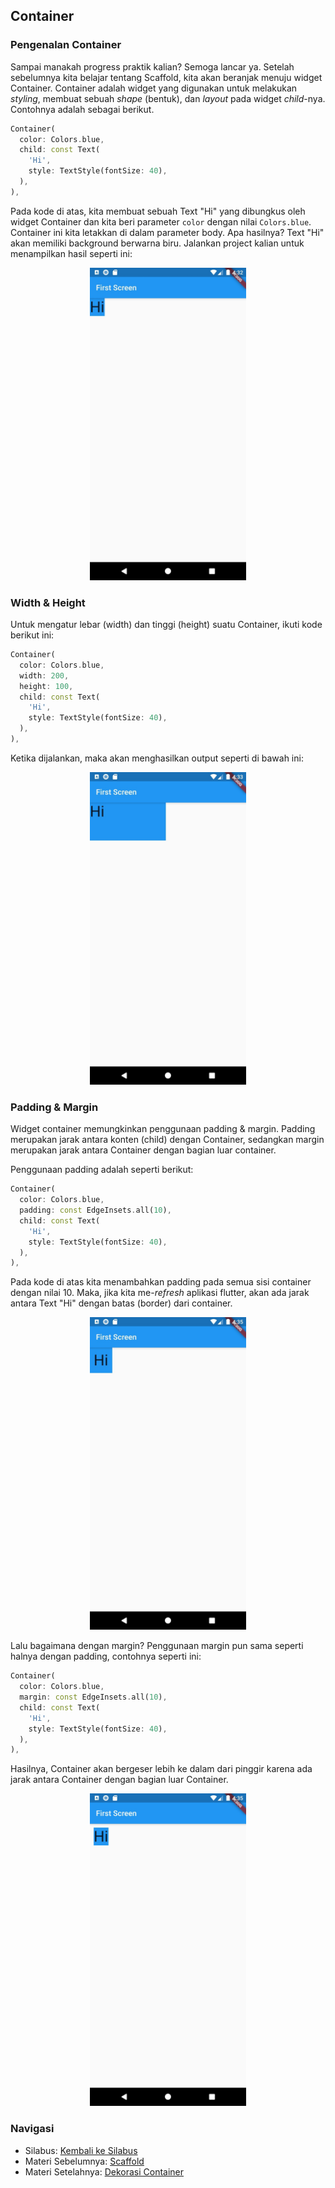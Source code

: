 ## Container
### Pengenalan Container
Sampai manakah progress praktik kalian? Semoga lancar ya. Setelah sebelumnya kita belajar tentang Scaffold, kita akan beranjak menuju widget Container. Container adalah widget yang digunakan untuk melakukan *styling*, membuat sebuah *shape* (bentuk), dan *layout* pada widget *child*-nya. Contohnya adalah sebagai berikut.  

```dart
Container(
  color: Colors.blue,
  child: const Text(
    'Hi', 
    style: TextStyle(fontSize: 40),
  ),
),
```  

Pada kode di atas, kita membuat sebuah Text "Hi" yang dibungkus oleh widget Container dan kita beri parameter `color` dengan nilai `Colors.blue`. Container ini kita letakkan di dalam parameter body. Apa hasilnya? Text "Hi" akan memiliki background berwarna biru. Jalankan project kalian untuk menampilkan hasil seperti ini:  

<p align="center">
<img src="https://github.com/alfikiafan/ITCLUB-Android-Dev/blob/main/2%20-%20Widget%20(Bagian%201)/assets/2.4.1%20-%20Pengenalan%20Container.jpeg?raw=true" alt="Pengenalan Container" style="height: 500px;"/>  
</p>  

### Width & Height
Untuk mengatur lebar (width) dan tinggi (height) suatu Container, ikuti kode berikut ini:  

```dart
Container(
  color: Colors.blue,
  width: 200,
  height: 100,
  child: const Text(
    'Hi', 
    style: TextStyle(fontSize: 40),
  ),
),
```  

Ketika dijalankan, maka akan menghasilkan output seperti di bawah ini:  

<p align="center">
<img src="https://github.com/alfikiafan/ITCLUB-Android-Dev/blob/main/2%20-%20Widget%20(Bagian%201)/assets/2.4.2%20-%20Width%20%26%20Height.jpeg?raw=true" alt="Width & Height" style="height: 500px;"/>  
</p>  

### Padding & Margin
Widget container memungkinkan penggunaan padding & margin. Padding merupakan jarak antara konten (child) dengan Container, sedangkan margin merupakan jarak antara Container dengan bagian luar container.  

Penggunaan padding adalah seperti berikut:  

```dart
Container(
  color: Colors.blue,
  padding: const EdgeInsets.all(10),
  child: const Text(
    'Hi', 
    style: TextStyle(fontSize: 40),
  ),
),
```  

Pada kode di atas kita menambahkan padding pada semua sisi container dengan nilai 10. Maka, jika kita me-*refresh* aplikasi flutter, akan ada jarak antara Text "Hi" dengan batas (border) dari container.  

<p align="center">
<img src="https://github.com/alfikiafan/ITCLUB-Android-Dev/blob/main/2%20-%20Widget%20(Bagian%201)/assets/2.4.3%20-%20Padding%20%26%20Margin%20(1).jpeg?raw=true" alt="Penggunaan Padding" style="height: 500px;"/>  
</p>  

Lalu bagaimana dengan margin? Penggunaan margin pun sama seperti halnya dengan padding, contohnya seperti ini:

```dart
Container(
  color: Colors.blue, 
  margin: const EdgeInsets.all(10), 
  child: const Text(
    'Hi', 
    style: TextStyle(fontSize: 40),
  ),
),
```  

Hasilnya, Container akan bergeser lebih ke dalam dari pinggir karena ada jarak antara Container dengan bagian luar Container.  

<p align="center">
<img src="https://github.com/alfikiafan/ITCLUB-Android-Dev/blob/main/2%20-%20Widget%20(Bagian%201)/assets/2.4.4%20-%20Padding%20%26%20Margin%20(2).jpeg?raw=true" alt="Penggunaan Margin" style="height: 500px;"/>  
</p>  

### Navigasi
- Silabus: [Kembali ke Silabus](https://github.com/alfikiafan/ITCLUB-Android-Dev)
- Materi Sebelumnya: [Scaffold](https://github.com/alfikiafan/ITCLUB-Android-Dev/blob/main/2%20-%20Widget%20(Bagian%201)/2.3%20Scaffold.md)
- Materi Setelahnya: [Dekorasi Container](https://github.com/alfikiafan/ITCLUB-Android-Dev/blob/main/2%20-%20Widget%20(Bagian%201)/2.3%20Scaffold.md) 
